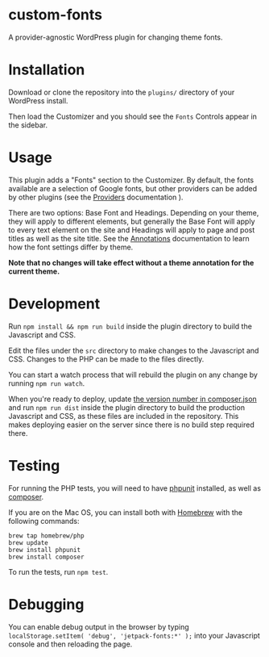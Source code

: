 custom-fonts
============

A provider-agnostic WordPress plugin for changing theme fonts.

# Installation

Download or clone the repository into the `plugins/` directory of your WordPress install.

Then load the Customizer and you should see the `Fonts` Controls appear in the sidebar.

# Usage

This plugin adds a "Fonts" section to the Customizer. By default, the fonts
available are a selection of Google fonts, but other providers can be added by
other plugins (see the [Providers](./Providers.md) documentation ).

There are two options: Base Font and Headings. Depending on your theme, they
will apply to different elements, but generally the Base Font will apply to
every text element on the site and Headings will apply to page and post titles
as well as the site title. See the [Annotations](./annotations.md) documentation
to learn how the font settings differ by theme.

**Note that no changes will take effect without a theme annotation for the current theme.**

# Development

Run `npm install && npm run build` inside the plugin directory to build the Javascript and CSS.

Edit the files under the `src` directory to make changes to the Javascript and CSS. Changes to the PHP can be made to the files directly.

You can start a watch process that will rebuild the plugin on any change by running `npm run watch`.

When you're ready to deploy, update [the version number in composer.json](composer.json#L3) and run `npm run dist` inside the plugin directory to build the production Javascript and CSS, as these files are included in the repository. This makes deploying easier on the server since there is no build step required there.

# Testing

For running the PHP tests, you will need to have [phpunit](https://phpunit.de/) installed, as well as
[composer](https://getcomposer.org/).

If you are on the Mac OS, you can install both with [Homebrew](http://brew.sh/)
with the following commands:

```
brew tap homebrew/php
brew update
brew install phpunit
brew install composer
```

To run the tests, run `npm test`.

# Debugging

You can enable debug output in the browser by typing
`localStorage.setItem( 'debug', 'jetpack-fonts:*' );` into your Javascript console
and then reloading the page.
